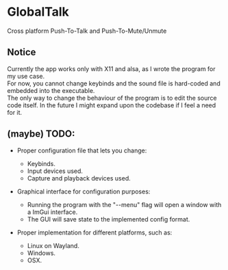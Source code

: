 # GlobalTalk
Cross platform Push-To-Talk and Push-To-Mute/Unmute

## Notice
Currently the app works only with X11 and alsa, as I wrote the program for my use case.  
For now, you cannot change keybinds and the sound file is hard-coded and embedded into the executable.  
The only way to change the behaviour of the program is to edit the source code itself.
In the future I might expand upon the codebase if I feel a need for it.

## (maybe) TODO:
- Proper configuration file that lets you change:
    - Keybinds.
    - Input devices used.
    - Capture and playback devices used.

- Graphical interface for configuration purposes:  
    - Running the program with the "--menu" flag will open a window with a ImGui interface.
    - The GUI will save state to the implemented config format.

- Proper implementation for different platforms, such as:
    - Linux on Wayland.
    - Windows.
    - OSX.
